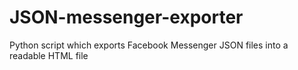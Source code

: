 # JSON-messenger-exporter
Python script which exports Facebook Messenger JSON files into a readable HTML file
